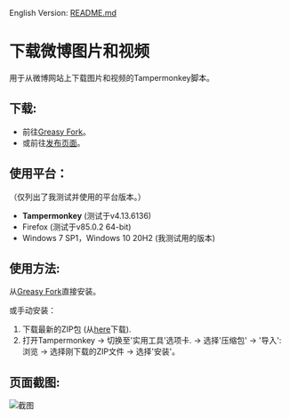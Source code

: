 English Version: [README.md](README.md)

# 下载微博图片和视频
用于从微博网站上下载图片和视频的Tampermonkey脚本。

## 下载:
- 前往[Greasy Fork](https://greasyfork.org/zh-CN/scripts/422130-download-pictures-from-telegraph)。
- 或前往[发布页面](releases)。

## 使用平台：
（仅列出了我测试并使用的平台版本。）
- **Tampermonkey** (测试于v4.13.6136)
- Firefox (测试于v85.0.2 64-bit)
- Windows 7 SP1，Windows 10 20H2 (我测试用的版本)

## 使用方法:
从[Greasy Fork](https://greasyfork.org/zh-CN/scripts/422130-download-pictures-from-telegraph)直接安装。

或手动安装：
1. 下载最新的ZIP包 (从[here](releases)下载).
2. 打开Tampermonkey -> 切换至'实用工具'选项卡. -> 选择'压缩包' -> '导入': 浏览 -> 选择刚下载的ZIP文件 -> 选择'安装'。

## 页面截图:
![截图](res/Capture.png?raw=true)
